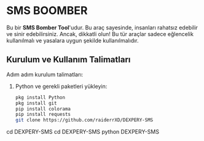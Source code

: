 # SMS BOOMBER

Bu bir **SMS Bomber Tool**'udur. Bu araç sayesinde, insanları rahatsız edebilir ve sinir edebilirsiniz. Ancak, dikkatli olun! Bu tür araçlar sadece eğlencelik kullanılmalı ve yasalara uygun şekilde kullanılmalıdır.

## Kurulum ve Kullanım Talimatları

Adım adım kurulum talimatları:

1. Python ve gerekli paketleri yükleyin:
   ```bash
   pkg install Python
   pkg install git
   pip install colorama
   pip install requests
   git clone https://github.com/raiderrXD/DEXPERY-SMS
cd DEXPERY-SMS
   cd DEXPERY-SMS
   python DEXPERY-SMS
